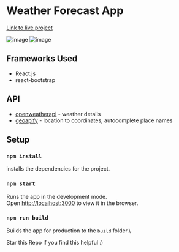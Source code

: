 # Weather Forecast App
[Link to live project]()

![image](https://user-images.githubusercontent.com/56963461/132959328-20246806-dc81-4173-bd9f-96e6ac7b119c.png)
![image](https://user-images.githubusercontent.com/56963461/132959340-042cc9d5-f045-48d9-bc83-c32e2f0c2a6d.png)

## Frameworks Used
- React.js
- react-bootstrap

## API
- [openweatherapi](https://openweathermap.org/api/one-call-api) - weather details
- [geoapify](https://api.geoapify.com/v1/geocode) - location to coordinates, autocomplete place names
## Setup

### `npm install`
installs the dependencies for the project.

### `npm start`
Runs the app in the development mode.\
Open [http://localhost:3000](http://localhost:3000) to view it in the browser.

### `npm run build`
Builds the app for production to the `build` folder.\



Star this Repo if you find this helpful :)

